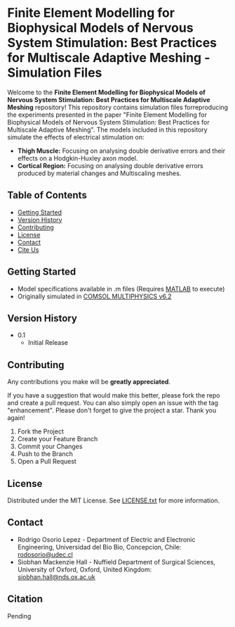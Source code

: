 # Finite Element Modelling for Biophysical Models of Nervous System Stimulation: Best Practices for Multiscale Adaptive Meshing - Simulation Files

Welcome to the **Finite Element Modelling for Biophysical Models of Nervous System Stimulation: Best Practices for Multiscale Adaptive Meshing** repository! This repository contains simulation files forreproducing the experiments presented in the paper "Finite Element Modelling for Biophysical Models of Nervous System Stimulation: Best Practices for Multiscale Adaptive Meshing".
The models included in this repository simulate the effects of electrical stimulation on:
- **Thigh Muscle:** Focusing on analysing double derivative errors and their effects on a Hodgkin-Huxley axon model.
- **Cortical Region:** Focusing on analysing double derivative errors produced by material changes and Multiscaling meshes.

## Table of Contents

- [Getting Started](#getting-started)
- [Version History](#version-history)
- [Contributing](#contributing)
- [License](#license)
- [Contact](#contact)
- [Cite Us](#cite-us)

## Getting Started

* Model specifications available in .m files (Requires [MATLAB](https://www.mathworks.com/products/matlab.html) to execute)
* Originally simulated in [COMSOL MULTIPHYSICS v6.2](https://www.comsol.com/)

## Version History

* 0.1
    * Initial Release

## Contributing

Any contributions you make will be **greatly appreciated**.

If you have a suggestion that would make this better, please fork the repo and create a pull request. You can also simply open an issue with the tag "enhancement".
Please don't forget to give the project a star. Thank you again!

1. Fork the Project
2. Create your Feature Branch 
3. Commit your Changes 
4. Push to the Branch
5. Open a Pull Request

## License

Distributed under the MIT License. See [LICENSE.txt](https://github.com/idslabudec/finite-element-modelling-nervous-system-stimulation/blob/master/license.txt) for more information.

## Contact

* Rodrigo Osorio Lepez - Department of Electric and Electronic Engineering, Universidad del Bio Bio, Concepcion, Chile: rodosorio@udec.cl
* Siobhan Mackenzie Hall - Nuffield Department of Surgical Sciences, University of Oxford, Oxford, United Kingdom: siobhan.hall@nds.ox.ac.uk 

## Citation

Pending


